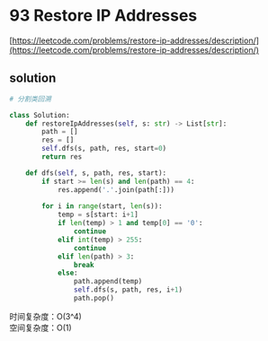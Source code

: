 # 93 Restore IP Addresses
[https://leetcode.com/problems/restore-ip-addresses/description/](https://leetcode.com/problems/restore-ip-addresses/description/)


## solution

```python
# 分割类回溯

class Solution:
    def restoreIpAddresses(self, s: str) -> List[str]:
        path = []
        res = []
        self.dfs(s, path, res, start=0)
        return res

    def dfs(self, s, path, res, start):
        if start >= len(s) and len(path) == 4:
            res.append('.'.join(path[:]))
        
        for i in range(start, len(s)):
            temp = s[start: i+1]
            if len(temp) > 1 and temp[0] == '0':
                continue
            elif int(temp) > 255:
                continue    
            elif len(path) > 3:
                break  
            else:
                path.append(temp)
                self.dfs(s, path, res, i+1)
                path.pop()
```
时间复杂度：O(3^4) <br>
空间复杂度：O(1)
